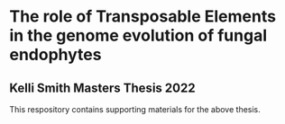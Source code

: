 # The role of Transposable Elements in the genome evolution of fungal endophytes

## Kelli Smith Masters Thesis 2022

This respository contains supporting materials for the above thesis.

